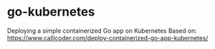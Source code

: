 # go-kubernetes
Deploying a simple containerized Go app on Kubernetes
Based on: https://www.callicoder.com/deploy-containerized-go-app-kubernetes/
